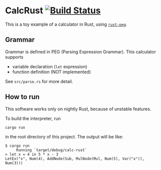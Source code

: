 # CalcRust [![Build Status](https://travis-ci.org/koba-e964/calc-rust.svg?branch=master)](https://travis-ci.org/koba-e964/calc-rust)

This is a toy example of a calculator in Rust, using [`rust-peg`](https://github.com/kevinmehall/rust-peg).

## Grammar
Grammar is defined in PEG (Parsing Expression Grammar).
This calculator supports

- variable declaration (`let` expression)
- function definition (NOT implemented)

See `src/parse.rs` for more detail.

## How to run
This software works only on nightly Rust, because of unstable features.

To build the interpreter, run
```
cargo run
```
in the root directory of this project. The output will be like:
```
$ cargo run
     Running `target/debug/calc-rust`
> let x = 4 in 5 * x - 3
LetEx("x", Num(4), AddNode(Sub, MulNode(Mul, Num(5), Var("x")), Num(3)))
```
